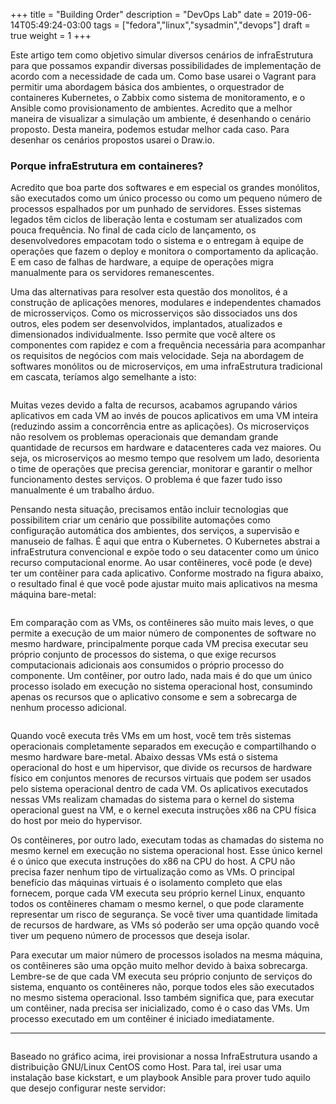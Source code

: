 +++
title = "Building Order"
description = "DevOps Lab"
date = 2019-06-14T05:49:24-03:00
tags = ["fedora","linux","sysadmin","devops"]
draft = true
weight = 1
+++

Este artigo tem como objetivo simular diversos cenários de infraEstrutura para que possamos expandir diversas possibilidades de implementação de acordo com a necessidade de cada um. Como base usarei o Vagrant para permitir uma abordagem básica dos ambientes, o orquestrador de containeres Kubernetes, o Zabbix como sistema de monitoramento, e o Ansible como provisionamento de ambientes. Acredito que a melhor maneira de visualizar a simulação um ambiente, é desenhando o cenário proposto. Desta maneira, podemos estudar melhor cada caso. Para desenhar os cenários propostos usarei o Draw.io.

### Porque infraEstrutura em containeres?

Acredito que boa parte dos softwares e em especial os grandes monólitos, são executados como um único processo ou como um pequeno número de processos espalhados por um punhado de servidores. Esses sistemas legados têm ciclos de liberação lenta e costumam ser atualizados com pouca frequência. No final de cada ciclo de lançamento, os desenvolvedores empacotam todo o sistema e o entregam à equipe de operações que fazem o deploy e monitora o comportamento da aplicação. E em caso de falhas de hardware, a equipe de operações migra manualmente para os servidores remanescentes.

Uma das alternativas para resolver esta questão dos monolitos, é a construção de aplicações menores, modulares e independentes chamados de microsserviços. Como os microsserviços são dissociados uns dos outros, eles podem ser desenvolvidos, implantados, atualizados e dimensionados individualmente. Isso permite que você altere os componentes com rapidez e com a frequência necessária para acompanhar os requisitos de negócios com mais velocidade. Seja na abordagem de softwares monólitos ou de microserviços, em uma infraEstrutura tradicional em cascata, teríamos algo semelhante a isto:

![]()


Muitas vezes devido a falta de recursos, acabamos agrupando vários aplicativos em cada VM ao invés de poucos aplicativos em uma VM inteira (reduzindo assim a concorrência entre as aplicações). Os microserviços não resolvem os problemas operacionais que demandam grande quantidade de recursos em hardware e datacenteres cada vez maiores. Ou seja, os microserviços ao mesmo tempo que resolvem um lado, desorienta o time de operações que precisa gerenciar, monitorar e garantir o melhor funcionamento destes serviços. O problema é que fazer tudo isso manualmente é um trabalho árduo. 

Pensando nesta situação, precisamos então incluir tecnologias que possibilitem criar um cenário que possibilite automações como configuração automática dos ambientes, dos serviços, a supervisão e manuseio de falhas. É aqui que entra o Kubernetes. O Kubernetes abstrai a infraEstrutura convencional e expõe todo o seu datacenter como um único recurso computacional enorme. Ao usar contêineres, você pode (e deve) ter um contêiner para cada aplicativo. Conforme mostrado na figura abaixo, o resultado final é que você pode ajustar muito mais aplicativos na mesma máquina bare-metal:

![]()

Em comparação com as VMs, os contêineres são muito mais leves, o que permite a execução de um maior número de componentes de software no mesmo hardware, principalmente porque cada VM precisa executar seu próprio conjunto de processos do sistema, o que exige recursos computacionais adicionais aos consumidos o próprio processo do componente. Um contêiner, por outro lado, nada mais é do que um único processo isolado em execução no sistema operacional host, consumindo apenas os recursos que o aplicativo consome e sem a sobrecarga de nenhum processo adicional.

![]()

Quando você executa três VMs em um host, você tem três sistemas operacionais completamente separados em execução e compartilhando o mesmo hardware bare-metal. Abaixo dessas VMs está o sistema operacional do host e um hipervisor, que divide os recursos de hardware físico em conjuntos menores de recursos virtuais que podem ser usados pelo sistema operacional dentro de cada VM. Os aplicativos executados nessas VMs realizam chamadas do sistema para o kernel do sistema operacional guest na VM, e o kernel executa instruções x86 na CPU física do host por meio do hypervisor.

Os contêineres, por outro lado, executam todas as chamadas do sistema no mesmo kernel em execução no sistema operacional host. Esse único kernel é o único que executa instruções do x86 na CPU do host. A CPU não precisa fazer nenhum tipo de virtualização como as VMs. O principal benefício das máquinas virtuais é o isolamento completo que elas fornecem, porque cada VM executa seu próprio kernel Linux, enquanto todos os contêineres chamam o mesmo kernel, o que pode claramente representar um risco de segurança. Se você tiver uma quantidade limitada de recursos de hardware, as VMs só poderão ser uma opção quando você tiver um pequeno número de processos que deseja isolar.

Para executar um maior número de processos isolados na mesma máquina, os contêineres são uma opção muito melhor devido à baixa sobrecarga. Lembre-se de que cada VM executa seu próprio conjunto de serviços do sistema, enquanto os contêineres não, porque todos eles são executados no mesmo sistema operacional. Isso também significa que, para executar um contêiner, nada precisa ser inicializado, como é o caso das VMs. Um processo executado em um contêiner é iniciado imediatamente.


---

![]()

Baseado no gráfico acima, irei provisionar a nossa InfraEstrutura usando a distribuição GNU/Linux CentOS como Host. Para tal, irei usar uma instalação base kickstart, e um playbook Ansible para prover tudo aquilo que desejo configurar neste servidor: 